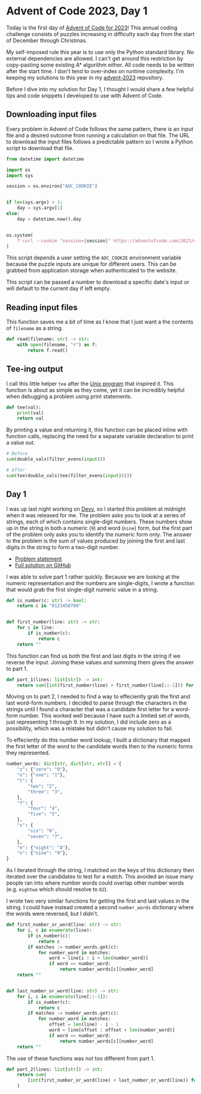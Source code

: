 # Advent of Code 2023, Day 1

Today is the first day of [Advent of Code for 2023](https://adventofcode.com/)! This annual coding challenge
consists of puzzles increasing in difficulty each day from the start of December through Christmas.

My self-imposed rule this year is to use only the Python standard library. No external dependencies are allowed.
I can't get around this restriction by copy-pasting some existing A\* algorithm either. All code needs to be
written after the start time. I don't tend to over-index on runtime complexity. I'm keeping my solutions to this year in my
[advent-2023](https://github.com/t-eckert/advent-2023) repository.

Before I dive into my solution for Day 1, I thought I would share a few helpful tips and code snippets I developed
to use with Advent of Code.

## Downloading input files

Every problem in Advent of Code follows the same pattern, there is an input file and a desired outcome from running
a calculation on that file. The URL to download the input files follows a predictable pattern so I wrote a Python
script to download that file.

```python
from datetime import datetime

import os
import sys

session = os.environ["AOC_COOKIE"]


if len(sys.argv) > 1:
    day = sys.argv[1]
else:
    day = datetime.now().day


os.system(
    f'curl --cookie "session={session}" https://adventofcode.com/2023/day/{day}/input > day_{day:02d}.txt'
)
```

This script depends a user setting the `AOC_COOKIE` environment variable because the puzzle inputs are unique for
different users. This can be grabbed from application storage when authenticated to the website.

This script can be passed a number to download a specific date's input or will default to the current day if left empty.

## Reading input files

This function saves me a bit of time as I know that I just want a the contents of `filename` as a string.

```python
def read(filename: str) -> str:
    with open(filename, "r") as f:
        return f.read()
```

## Tee-ing output

I call this little helper `tee` after the [Unix program](https://man7.org/linux/man-pages/man1/tee.1.html) that inspired it.
This function is about as simple as they come, yet it can be incredibly helpful when debugging a problem using print statements.

```python
def tee(val):
    print(val)
    return val
```

By printing a value and returning it, this function can be placed inline with function calls, replacing the need for a separate
variable declaration to print a value out.

```python
# Before
sum(double_vals(filter_evens(input)))

# After
sum(tee(double_vals(tee(filter_evens(input)))))
```

## Day 1

I was up last night working on [Devy](https://devy.page), so I started this problem at midnight when it was released for me.
The problem asks you to look at a series of strings, each of which contains single-digit numbers. These numbers show up in the
string in both a numeric (`9`) and word (`nine`) form, but the first part of the problem only asks you to identify the numeric
form only. The answer to the problem is the sum of values produced by joining the first and last digits in the string to form a two-digit number.

- [Problem statement](https://adventofcode.com/2023/day/1)
- [Full solution on GitHub](https://github.com/t-eckert/advent-2023/blob/main/day_01.py)

I was able to solve part 1 rather quickly. Because we are looking at the numeric representation and the numbers are single-digits,
I wrote a function that would grab the first single-digit numeric value in a string.

```python
def is_number(c: str) -> bool:
    return c in "0123456789"


def first_number(line: str) -> str:
    for c in line:
        if is_number(c):
            return c
    return ""
```

This function can find us both the first and last digits in the string if we reverse the input. Joining these values and summing them
gives the answer to part 1.

```python
def part_1(lines: list[str]) -> int:
    return sum([int(first_number(line) + first_number(line[::-1])) for line in lines])
```

Moving on to part 2, I needed to find a way to effeciently grab the first and last word-form numbers. I decided to parse through the
characters in the strings until I found a character that was a candidate first letter for a word-form number. This worked well because
I have such a limited set of words, just representing 1 through 9. In my solution, I did include zero as a possibility, which was a mistake
but didn't cause my solution to fail.

To effeciently do this number word lookup, I built a dictionary that mapped the first letter of the word to the candidate words then to the
numeric forms they represented.

```python
number_words: dict[str, dict[str, str]] = {
    "z": {"zero": "0"},
    "o": {"one": "1"},
    "t": {
        "two": "2",
        "three": "3",
    },
    "f": {
        "four": "4",
        "five": "5",
    },
    "s": {
        "six": "6",
        "seven": "7",
    },
    "e": {"eight": "8"},
    "n": {"nine": "9"},
}
```

As I iterated through the string, I matched on the keys of this dictionary then iterated over the candidates to test for a match. This avoided an
issue many people ran into where number words could overlap other number words (e.g. `eightwo` which should resolve to `82`).

I wrote two very similar functions for getting the first and last values in the string. I could have instead created a second `number_words` dictionary
where the words were reversed, but I didn't.

```python
def first_number_or_word(line: str) -> str:
    for i, c in enumerate(line):
        if is_number(c):
            return c
        if matches := number_words.get(c):
            for number_word in matches:
                word = line[i : i + len(number_word)]
                if word == number_word:
                    return number_words[c][number_word]
    return ""


def last_number_or_word(line: str) -> str:
    for i, c in enumerate(line[::-1]):
        if is_number(c):
            return c
        if matches := number_words.get(c):
            for number_word in matches:
                offset = len(line) - i - 1
                word = line[offset : offset + len(number_word)]
                if word == number_word:
                    return number_words[c][number_word]
    return ""
```

The use of these functions was not too different from part 1.

```python
def part_2(lines: list[str]) -> int:
    return sum(
        [int(first_number_or_word(line) + last_number_or_word(line)) for line in lines]
    )
```

